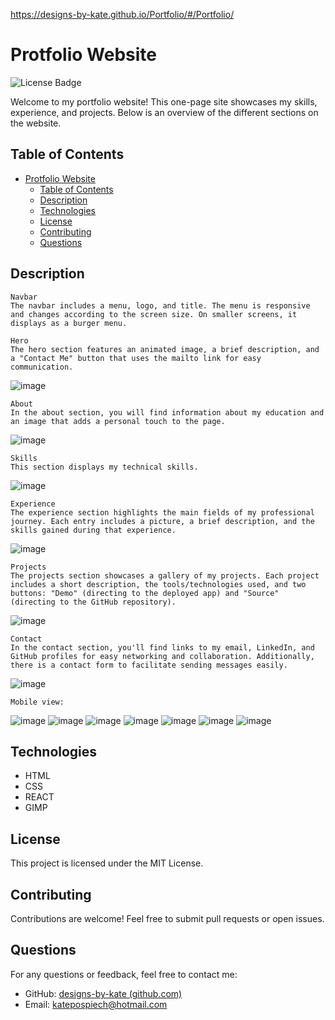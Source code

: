 https://designs-by-kate.github.io/Portfolio/#/Portfolio/

# Protfolio Website
![License Badge](https://img.shields.io/badge/license-MIT-brightgreen)

Welcome to my portfolio website! This one-page site showcases my skills, experience, and projects. Below is an overview of the different sections on the website.

## Table of Contents
- [Protfolio Website](#protfolio-website)
  - [Table of Contents](#table-of-contents)
  - [Description](#description)
  - [Technologies](#technologies)
  - [License](#license)
  - [Contributing](#contributing)
  - [Questions](#questions)

## Description 

    Navbar
    The navbar includes a menu, logo, and title. The menu is responsive and changes according to the screen size. On smaller screens, it displays as a burger menu.

    Hero
    The hero section features an animated image, a brief description, and a "Contact Me" button that uses the mailto link for easy communication.
![image](https://github.com/designs-by-kate/Portfolio/assets/146155569/9fd9cf4c-59f7-421d-abd2-1a3b83c31a04)

    About
    In the about section, you will find information about my education and an image that adds a personal touch to the page.
![image](https://github.com/designs-by-kate/Portfolio/assets/146155569/c1c456af-77bf-475a-b93a-7e9341884e52)

    Skills
    This section displays my technical skills.
![image](https://github.com/designs-by-kate/Portfolio/assets/146155569/a4f762e1-a803-421b-8324-117f060d527b)


    Experience
    The experience section highlights the main fields of my professional journey. Each entry includes a picture, a brief description, and the skills gained during that experience.
![image](https://github.com/designs-by-kate/Portfolio/assets/146155569/86417a27-55a5-4dca-8561-0444088bec6f)

    Projects
    The projects section showcases a gallery of my projects. Each project includes a short description, the tools/technologies used, and two buttons: "Demo" (directing to the deployed app) and "Source" (directing to the GitHub repository).
![image](https://github.com/designs-by-kate/Portfolio/assets/146155569/fbf93010-ffe8-4ec1-8699-659e4f494185)

    Contact
    In the contact section, you'll find links to my email, LinkedIn, and GitHub profiles for easy networking and collaboration. Additionally, there is a contact form to facilitate sending messages easily.
![image](https://github.com/designs-by-kate/Kate-Portfolio/assets/146155569/9d1785af-7aaf-43cf-ae5a-5995908eb326)

    Mobile view:

![image](https://github.com/designs-by-kate/Portfolio/assets/146155569/c3ccbfec-b941-49f6-9bed-0dd9586cc01d)
![image](https://github.com/designs-by-kate/Portfolio/assets/146155569/e3eaf699-7fe5-403d-b093-707fbc549a7c)
![image](https://github.com/designs-by-kate/Portfolio/assets/146155569/6c2af8e4-2b28-4dcb-ad1b-3bd60b43d8b2)
![image](https://github.com/designs-by-kate/Portfolio/assets/146155569/e7641234-0f2f-484c-9f0c-0b69299fa7fc)
![image](https://github.com/designs-by-kate/Portfolio/assets/146155569/6d49dfc6-544b-46b9-b87f-8a8a46b2e260)
![image](https://github.com/designs-by-kate/Portfolio/assets/146155569/7905ff09-a495-4ded-b3b9-68a506fa55d8)
![image](https://github.com/designs-by-kate/Kate-Portfolio/assets/146155569/2a234a1e-cccb-4242-b4c5-ce06c596942e)


## Technologies
- HTML
- CSS
- REACT
- GIMP

## License
  This project is licensed under the MIT License.

## Contributing
  Contributions are welcome! Feel free to submit pull requests or open issues.

## Questions
 For any questions or feedback, feel free to contact me:
  - GitHub: [designs-by-kate (github.com)](https://github.com/designs-by-kate (github.com))
  - Email: katepospiech@hotmail.com
